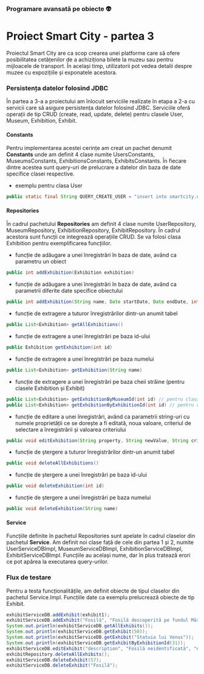### Programare avansată pe obiecte :alien:

# Proiect Smart City - partea 3

Proiectul Smart City are ca scop crearea unei platforme care să ofere posibilitatea cetățenilor de a achiziționa bilete la muzeu sau pentru mijloacele de transport. 
În același timp, utilizatorii pot vedea detalii despre muzee cu expozițiile și exponatele acestora.

### Persistența datelor folosind JDBC

În partea a 3-a a proiectului am înlocuit serviciile realizate în etapa a 2-a cu servicii care să asigure persistența datelor folosind JDBC. Serviciile oferă operații de tip CRUD (create, read, update, delete) pentru clasele User, Museum, Exhibition, Exhibit. 

#### Constants
Pentru implementarea acestei cerințe am creat un pachet denumit **Constants** unde am definit 4 clase numite UsersConstants, MuseumsConstants, ExhibitionsConstants, ExhibitsConstants. În fiecare dintre acestea sunt query-uri de prelucrare a datelor din baza de date specifice clasei respective.

- exemplu pentru clasa User
```Java
public static final String QUERY_CREATE_USER = "insert into smartcity.user (lastName, firstName, CNP, address) values (?, ?, ?, ?)";
```

#### Repositories
În cadrul pachetului **Repositories** am definit 4 clase numite UserRepository, MuseumRepository, ExhibitionRepository, ExhibitRepository. În cadrul acestora sunt funcții ce integrează operațiile CRUD. Se va folosi clasa Exhibition pentru exemplificarea funcțiilor.
- funcție de adăugare a unei înregistrări în baza de date, având ca parametru un obiect
```Java
public int addExhibition(Exhibition exhibition)
```
- funcție de adăugare a unei înregistrări în baza de date, având ca parametrii diferite date specifice obiectului
```Java
public int addExhibition(String name, Date startDate, Date endDate, int museumId)
```
- funcție de extragere a tuturor înregistrărilor dintr-un anumit tabel
```Java
public List<Exhibition> getAllExhibitions()
```
- funcție de extragere a unei înregistrări pe baza id-ului
```Java
public Exhibition getExhibition(int id)
```
- funcție de extragere a unei înregistrări pe baza numelui
```Java
public List<Exhibition> getExhibition(String name)
```
- funcție de extragere a unei înregistrări pe baza cheii străine (pentru clasele Exhibition și Exhibit)
```Java
public List<Exhibition> getExhibitionByMuseumId(int id) // pentru clasa Exhibition
public List<Exhibition> getExhibitionByExhibitionId(int id) // pentru clasa Exhibit
```
- funcție de editare a unei înregistrări, având ca parametrii string-uri cu numele proprietății ce se dorește a fi editată, noua valoare, criteriul de selectare a înregistrării și valoarea criteriului
```Java
public void editExhibition(String property, String newValue, String criterion, String value)
```
- funcție de ștergere a tuturor înregistrărilor dintr-un anumit tabel
```Java
public void deleteAllExhibitions()
```
- funcție de ștergere a unei înregistrări pe baza id-ului
```Java
public void deleteExhibition(int id) 
```
- funcție de ștergere a unei înregistrări pe baza numelui
```Java
public void deleteExhibition(String name)
```

#### Service
Funcțiile definite în pachetul Repositories sunt apelate în cadrul claselor din pachetul **Service**. Am definit noi clase față de cele din partea 1 și 2, numite UserServiceDBImpl, MuseumServiceDBImpl, ExhibitionServiceDBImpl, ExhibitServiceDBImpl. Funcțiile au același nume, dar în plus tratează erori ce pot apărea la executarea query-urilor.  

### Flux de testare
Pentru a testa funcționalitățile, am definit obiecte de tipul claselor din pachetul Service.Impl. Funcțiile date ca exemplu prelucrează obiecte de tip Exhibit.
```Java
exhibitServiceDB.addExhibit(exhibit1);
exhibitServiceDB.addExhibit("Fosilă", "Fosilă descoperită pe fundul Mării Negre", "România", "12000 de ani î.Hr.", 37);
System.out.println(exhibitServiceDB.getAllExhibits());
System.out.println(exhibitServiceDB.getExhibit(50));
System.out.println(exhibitServiceDB.getExhibit("Statuia lui Venus"));
System.out.println(exhibitServiceDB.getExhibitByExhibitionId(31));
exhibitServiceDB.editExhibit("description", "Fosilă neidentificată", "name", "Fosilă");
exhibitRepository.deleteAllExhibits();
exhibitServiceDB.deleteExhibit(57);
exhibitServiceDB.deleteExhibit("Fosilă");
```
